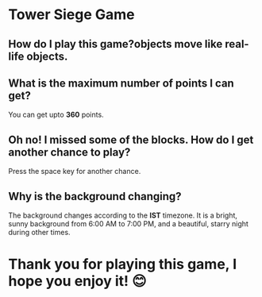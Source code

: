 # Tower Siege Game
 
## How do I play this game?objects move like real-life objects.

## What is the maximum number of points I can get?
You can get upto __360__ points.

## Oh no! I missed some of the blocks. How do I get another chance to play?
Press the space key for another chance.

## Why is the background changing?
The background changes according to the **IST** timezone. It is a bright, sunny background from 6:00 AM to 7:00 PM, and a beautiful, starry night during other times.

# Thank you for playing this game, I hope you enjoy it! 😊
